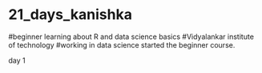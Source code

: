 # 21_days_kanishka
#beginner learning about R and data science basics
#Vidyalankar institute of technology
#working in data science started the beginner course.

day 1
